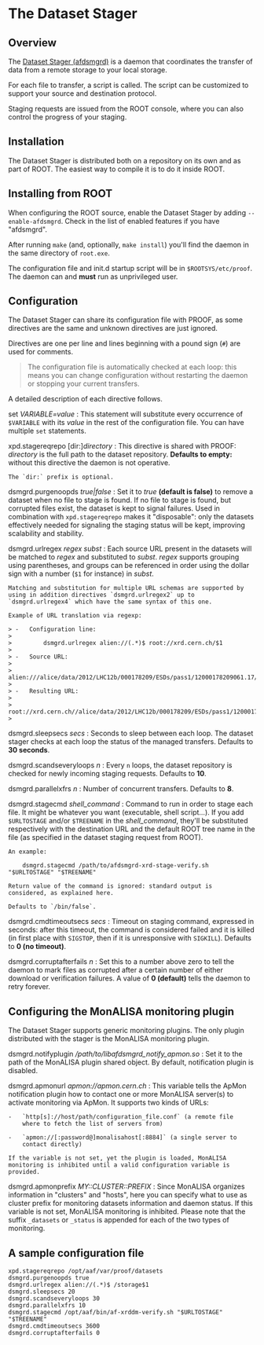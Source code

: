 The Dataset Stager
==================

Overview
--------

The [Dataset Stager (afdsmgrd)](http://afdsmgrd.googlecode.com/) is
a daemon that coordinates the transfer of data from a remote storage
to your local storage.

For each file to transfer, a script is called. The script can be
customized to support your source and destination protocol.

Staging requests are issued from the ROOT console, where you can also
control the progress of your staging.

Installation
------------

The Dataset Stager is distributed both on a repository on its own and as
part of ROOT. The easiest way to compile it is to do it inside ROOT.

Installing from ROOT
--------------------

When configuring the ROOT source, enable the Dataset Stager by adding
`--enable-afdsmgrd`. Check in the list of enabled features if you have
"afdsmgrd".

After running `make` (and, optionally, `make install`) you'll find the
daemon in the same directory of `root.exe`.

The configuration file and init.d startup script will be in
`$ROOTSYS/etc/proof`. The daemon can and **must** run as unprivileged
user.

Configuration
-------------

The Dataset Stager can share its configuration file with PROOF, as
some directives are the same and unknown directives are just ignored.

Directives are one per line and lines beginning with a pound sign (`#`)
are used for comments.

> The configuration file is automatically checked at each loop: this
> means you can change configuration without restarting the daemon or
> stopping your current transfers.

A detailed description of each directive follows.

set *VARIABLE=value*
:   This statement will substitute every occurrence of `$VARIABLE` with
    its *value* in the rest of the configuration file. You can have
    multiple `set` statements.

xpd.stagereqrepo [dir:]*directory*
:   This directive is shared with PROOF: *directory* is the full path to
    the dataset repository. **Defaults to empty:** without this
    directive the daemon is not operative.

    The `dir:` prefix is optional.

dsmgrd.purgenoopds *true|false*
:   Set it to *true* **(default is false)** to remove a dataset when no file to stage
    is found. If no file to stage is found, but corrupted files exist, the
    dataset is kept to signal failures. Used in combination with `xpd.stagereqrepo`
    makes it "disposable": only the datasets effectively needed for signaling
    the staging status will be kept, improving scalability and stability.

dsmgrd.urlregex *regex* *subst*
:   Each source URL present in the datasets will be matched to *regex*
    and substituted to *subst*. *regex* supports grouping using
    parentheses, and groups can be referenced in order using the dollar
    sign with a number (`$1` for instance) in *subst*.

    Matching and substitution for multiple URL schemas are supported by
    using in addition directives `dsmgrd.urlregex2` up to
    `dsmgrd.urlregex4` which have the same syntax of this one.

    Example of URL translation via regexp:

    > -   Configuration line:
    >
    >         dsmgrd.urlregex alien://(.*)$ root://xrd.cern.ch/$1
    >
    > -   Source URL:
    >
    >         alien:///alice/data/2012/LHC12b/000178209/ESDs/pass1/12000178209061.17/AliESDs.root
    >
    > -   Resulting URL:
    >
    >         root://xrd.cern.ch//alice/data/2012/LHC12b/000178209/ESDs/pass1/12000178209061.17/AliESDs.root
    >
dsmgrd.sleepsecs *secs*
:   Seconds to sleep between each loop. The dataset stager checks at
    each loop the status of the managed transfers. Defaults to **30
    seconds**.

dsmgrd.scandseveryloops *n*
:   Every `n` loops, the dataset repository is checked for newly
    incoming staging requests. Defaults to **10**.

dsmgrd.parallelxfrs *n*
:   Number of concurrent transfers. Defaults to **8**.

dsmgrd.stagecmd *shell\_command*
:   Command to run in order to stage each file. It might be whatever you
    want (executable, shell script...). If you add `$URLTOSTAGE` and/or
    `$TREENAME` in the *shell\_command*, they'll be substituted
    respectively with the destination URL and the default ROOT tree name
    in the file (as specified in the dataset staging request from ROOT).

    An example:

        dsmgrd.stagecmd /path/to/afdsmgrd-xrd-stage-verify.sh "$URLTOSTAGE" "$TREENAME"

    Return value of the command is ignored: standard output is
    considered, as explained here.

    Defaults to `/bin/false`.

dsmgrd.cmdtimeoutsecs *secs*
:   Timeout on staging command, expressed in seconds: after this
    timeout, the command is considered failed and it is killed (in first
    place with `SIGSTOP`, then if it is unresponsive with `SIGKILL`).
    Defaults to **0 (no timeout)**.

dsmgrd.corruptafterfails *n*
:   Set this to a number above zero to tell the daemon to mark files as
    corrupted after a certain number of either download or verification
    failures. A value of **0 (default)** tells the daemon to retry
    forever.

Configuring the MonALISA monitoring plugin
------------------------------------------

The Dataset Stager supports generic monitoring plugins. The only plugin
distributed with the stager is the MonALISA monitoring plugin.

dsmgrd.notifyplugin */path/to/libafdsmgrd\_notify\_apmon.so*
:   Set it to the path of the MonALISA plugin shared object. By default,
    notification plugin is disabled.

dsmgrd.apmonurl *apmon://apmon.cern.ch*
:   This variable tells the ApMon notification plugin how to contact one
    or more MonALISA server(s) to activate monitoring via ApMon. It
    supports two kinds of URLs:

    -   `http[s]://host/path/configuration_file.conf` (a remote file
        where to fetch the list of servers from)

    -   `apmon://[:password@]monalisahost[:8884]` (a single server to
        contact directly)

    If the variable is not set, yet the plugin is loaded, MonALISA
    monitoring is inhibited until a valid configuration variable is
    provided.

dsmgrd.apmonprefix *MY::CLUSTER::PREFIX*
:   Since MonALISA organizes information in "clusters" and "hosts", here
    you can specify what to use as cluster prefix for monitoring
    datasets information and daemon status. If this variable is not set,
    MonALISA monitoring is inhibited. Please note that the suffix
    `_datasets` or `_status` is appended for each of the two types of
    monitoring.

A sample configuration file
---------------------------

    xpd.stagereqrepo /opt/aaf/var/proof/datasets
    dsmgrd.purgenoopds true
    dsmgrd.urlregex alien://(.*)$ /storage$1
    dsmgrd.sleepsecs 20
    dsmgrd.scandseveryloops 30
    dsmgrd.parallelxfrs 10
    dsmgrd.stagecmd /opt/aaf/bin/af-xrddm-verify.sh "$URLTOSTAGE" "$TREENAME"
    dsmgrd.cmdtimeoutsecs 3600
    dsmgrd.corruptafterfails 0
